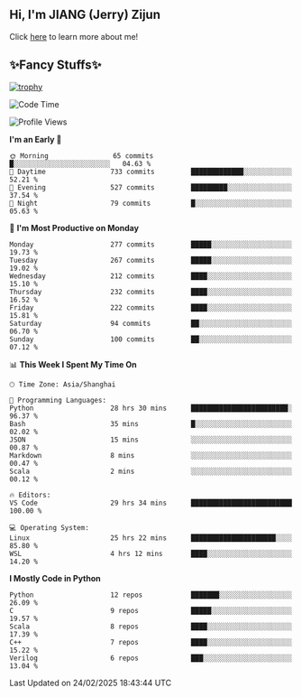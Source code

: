 ## Hi, I'm JIANG (Jerry) Zijun

Click [here](https://jzjerry.github.io/about/) to learn more about me!

## ✨Fancy Stuffs✨
[![trophy](https://github-profile-trophy.vercel.app/?username=jzjerry&theme=onedark)](https://github.com/ryo-ma/github-profile-trophy)
<!--START_SECTION:waka-->
![Code Time](http://img.shields.io/badge/Code%20Time-1%2C062%20hrs%204%20mins-blue)

![Profile Views](http://img.shields.io/badge/Profile%20Views-0-blue)

**I'm an Early 🐤** 

```text
🌞 Morning                65 commits          █░░░░░░░░░░░░░░░░░░░░░░░░   04.63 % 
🌆 Daytime                733 commits         █████████████░░░░░░░░░░░░   52.21 % 
🌃 Evening                527 commits         █████████░░░░░░░░░░░░░░░░   37.54 % 
🌙 Night                  79 commits          █░░░░░░░░░░░░░░░░░░░░░░░░   05.63 % 
```
📅 **I'm Most Productive on Monday** 

```text
Monday                   277 commits         █████░░░░░░░░░░░░░░░░░░░░   19.73 % 
Tuesday                  267 commits         █████░░░░░░░░░░░░░░░░░░░░   19.02 % 
Wednesday                212 commits         ████░░░░░░░░░░░░░░░░░░░░░   15.10 % 
Thursday                 232 commits         ████░░░░░░░░░░░░░░░░░░░░░   16.52 % 
Friday                   222 commits         ████░░░░░░░░░░░░░░░░░░░░░   15.81 % 
Saturday                 94 commits          ██░░░░░░░░░░░░░░░░░░░░░░░   06.70 % 
Sunday                   100 commits         ██░░░░░░░░░░░░░░░░░░░░░░░   07.12 % 
```


📊 **This Week I Spent My Time On** 

```text
🕑︎ Time Zone: Asia/Shanghai

💬 Programming Languages: 
Python                   28 hrs 30 mins      ████████████████████████░   96.37 % 
Bash                     35 mins             █░░░░░░░░░░░░░░░░░░░░░░░░   02.02 % 
JSON                     15 mins             ░░░░░░░░░░░░░░░░░░░░░░░░░   00.87 % 
Markdown                 8 mins              ░░░░░░░░░░░░░░░░░░░░░░░░░   00.47 % 
Scala                    2 mins              ░░░░░░░░░░░░░░░░░░░░░░░░░   00.12 % 

🔥 Editors: 
VS Code                  29 hrs 34 mins      █████████████████████████   100.00 % 

💻 Operating System: 
Linux                    25 hrs 22 mins      █████████████████████░░░░   85.80 % 
WSL                      4 hrs 12 mins       ████░░░░░░░░░░░░░░░░░░░░░   14.20 % 
```

**I Mostly Code in Python** 

```text
Python                   12 repos            ███████░░░░░░░░░░░░░░░░░░   26.09 % 
C                        9 repos             █████░░░░░░░░░░░░░░░░░░░░   19.57 % 
Scala                    8 repos             ████░░░░░░░░░░░░░░░░░░░░░   17.39 % 
C++                      7 repos             ████░░░░░░░░░░░░░░░░░░░░░   15.22 % 
Verilog                  6 repos             ███░░░░░░░░░░░░░░░░░░░░░░   13.04 % 
```




 Last Updated on 24/02/2025 18:43:44 UTC
<!--END_SECTION:waka-->

